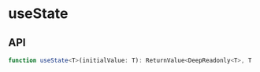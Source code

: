 # useState

## API

```ts
function useState<T>(initialValue: T): ReturnValue<DeepReadonly<T>, T | ((T) => T)>
```
